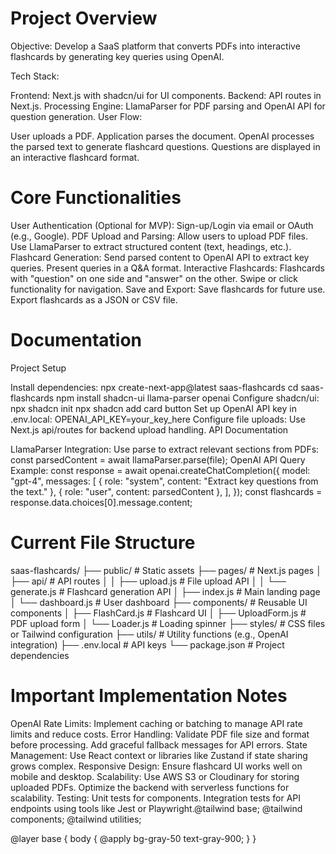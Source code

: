 # Project Overview
Objective:
Develop a SaaS platform that converts PDFs into interactive flashcards by generating key queries using OpenAI.

Tech Stack:

Frontend: Next.js with shadcn/ui for UI components.
Backend: API routes in Next.js.
Processing Engine: LlamaParser for PDF parsing and OpenAI API for question generation.
User Flow:

User uploads a PDF.
Application parses the document.
OpenAI processes the parsed text to generate flashcard questions.
Questions are displayed in an interactive flashcard format.
# Core Functionalities
User Authentication (Optional for MVP):
Sign-up/Login via email or OAuth (e.g., Google).
PDF Upload and Parsing:
Allow users to upload PDF files.
Use LlamaParser to extract structured content (text, headings, etc.).
Flashcard Generation:
Send parsed content to OpenAI API to extract key queries.
Present queries in a Q&A format.
Interactive Flashcards:
Flashcards with "question" on one side and "answer" on the other.
Swipe or click functionality for navigation.
Save and Export:
Save flashcards for future use.
Export flashcards as a JSON or CSV file.
# Documentation
Project Setup

Install dependencies:
npx create-next-app@latest saas-flashcards
cd saas-flashcards
npm install shadcn-ui llama-parser openai
Configure shadcn/ui:
npx shadcn init
npx shadcn add card button
Set up OpenAI API key in .env.local:
OPENAI_API_KEY=your_key_here
Configure file uploads:
Use Next.js api/routes for backend upload handling.
API Documentation

LlamaParser Integration:
Use parse to extract relevant sections from PDFs:
const parsedContent = await llamaParser.parse(file);
OpenAI API Query Example:
const response = await openai.createChatCompletion({
  model: "gpt-4",
  messages: [
    { role: "system", content: "Extract key questions from the text." },
    { role: "user", content: parsedContent },
  ],
});
const flashcards = response.data.choices[0].message.content;
# Current File Structure
saas-flashcards/
├── public/          # Static assets
├── pages/           # Next.js pages
│   ├── api/         # API routes
│   │   ├── upload.js # File upload API
│   │   └── generate.js # Flashcard generation API
│   ├── index.js     # Main landing page
│   └── dashboard.js # User dashboard
├── components/      # Reusable UI components
│   ├── FlashCard.js # Flashcard UI
│   ├── UploadForm.js # PDF upload form
│   └── Loader.js    # Loading spinner
├── styles/          # CSS files or Tailwind configuration
├── utils/           # Utility functions (e.g., OpenAI integration)
├── .env.local       # API keys
└── package.json     # Project dependencies
# Important Implementation Notes
OpenAI Rate Limits:
Implement caching or batching to manage API rate limits and reduce costs.
Error Handling:
Validate PDF file size and format before processing.
Add graceful fallback messages for API errors.
State Management:
Use React context or libraries like Zustand if state sharing grows complex.
Responsive Design:
Ensure flashcard UI works well on mobile and desktop.
Scalability:
Use AWS S3 or Cloudinary for storing uploaded PDFs.
Optimize the backend with serverless functions for scalability.
Testing:
Unit tests for components.
Integration tests for API endpoints using tools like Jest or Playwright.@tailwind base;
@tailwind components;
@tailwind utilities;

@layer base {
  body {
    @apply bg-gray-50 text-gray-900;
  }
}